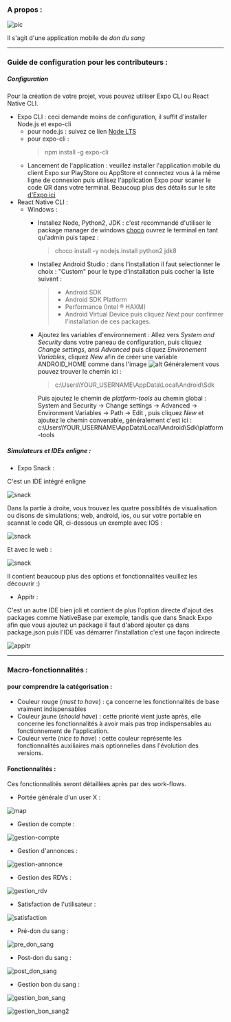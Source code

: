 ### A propos : 

![pic](assets/images/don_sang_logo.png)

Il s'agit d'une application mobile de _don du sang_ 

---- 
### Guide de configuration pour les contributeurs : 
##### Configuration
Pour la création de votre projet, vous pouvez utiliser Expo CLI ou React Native CLI.
- Expo CLI : ceci demande moins de configuration, il suffit d'installer Node.js et expo-cli 
  - pour node.js : suivez ce lien [Node LTS](https://nodejs.org/en/download/) 
  - pour expo-cli : 
    > npm install -g expo-cli
  - Lancement de l'application : veuillez installer l'application mobile du client Expo sur PlayStore ou AppStore et connectez vous à la même ligne de connexion puis utilisez l'application Expo pour scaner le code QR dans votre terminal.
  Beaucoup plus des détails sur le site [d'Expo ici](https://docs.expo.io/)
- React Native CLI : 
  - Windows :
    - Installez Node, Python2, JDK : c'est recommandé d'utiliser le package manager de windows [choco](https://chocolatey.org/)
      ouvrez le terminal en tant qu'admin puis tapez :  
      > choco install -y nodejs.install python2 jdk8
    - Installez Android Studio : dans l'installation il faut selectionner le choix : "Custom" pour le type d'installation puis cocher la liste suivant : 
      > - Android SDK
      > - Android SDK Platform
      > - Performance (Intel ® HAXM)
      > - Android Virtual Device
      puis cliquez _Next_ pour confirmer l'installation de ces packages.
    - Ajoutez les variables d'environnement : 
      Allez vers _System and Security_ dans votre paneau de configuration, puis cliquez _Change settings_, ansi _Advanced_ puis cliquez _Environement Variables_, cliquez _New_ afin de créer une variable ANDROID_HOME comme dans l'image ![alt](https://reactnative.dev/docs/assets/GettingStartedAndroidEnvironmentVariableANDROID_HOME.png)
      Généralement vous pouvez trouver le chemin ici : 
      > c:\Users\YOUR_USERNAME\AppData\Local\Android\Sdk

      Puis ajoutez le chemin de _platform-tools_ au chemin global : 
       System and Security -> Change settings -> Advanced -> Environment Variables -> Path -> Edit , puis cliquez _New_ et ajoutez le chemin convenable, généralement c'est ici : c:\Users\YOUR_USERNAME\AppData\Local\Android\Sdk\platform-tools

##### Simulateurs et IDEs enligne : 
- Expo Snack :

C'est un IDE intégré enligne 

![snack](readme_media/doc/snack1.PNG)

Dans la partie à droite, vous trouvez les quatre possiblités de visualisation ou disons de simulations; web, android, ios, ou sur votre portable en scannat le code QR, ci-dessous un exemple avec IOS :

![snack](readme_media/doc/snack3.PNG)

Et avec le web : 

![snack](readme_media/doc/snack2.PNG)

Il contient beaucoup plus des options et fonctionnalités veuillez les découvrir :) 

- Appitr : 

C'est un autre IDE bien joli et contient de plus l'option directe d'ajout des packages comme NativeBase par exemple, tandis que dans Snack Expo afin que vous ajoutez un package il faut d'abord ajouter ça dans package.json puis l'IDE vas démarrer l'installation c'est une façon indirecte

![appitr](readme_media/doc/appitr.PNG)

---

### Macro-fonctionnalités : 
#### pour comprendre la catégorisation : 
- Couleur rouge (_must to have_) : ça concerne les fonctionnalités de base vraiment indispensables
- Couleur jaune (_should have_) : cette priorité vient juste après, elle concerne les fonctionnalités à avoir mais pas trop indispensables au fonctionnement de l'application.
- Couleur verte (_nice to have_) : cette couleur représente les fonctionnalités auxiliaires mais optionnelles dans l'évolution des versions.
#### Fonctionnalités : 
Ces fonctionnalités seront détaillées après par des work-flows.

- Portée générale d'un user X : 

![map](readme_media/conception/map.PNG)

- Gestion de compte : 

![gestion-compte](readme_media/conception/gestion_compte.PNG)

- Gestion d'annonces : 

![gestion-annonce](readme_media/conception/gestion_annonces.PNG)

- Gestion des RDVs : 

![gestion_rdv](readme_media/conception/gestion_rdv.PNG)

- Satisfaction de l'utilisateur : 

![satisfaction](readme_media/conception/fidelisation_satisfaction.PNG)

- Pré-don du sang : 

![pre_don_sang](readme_media/conception/pre-don_sang.PNG)

- Post-don du sang : 

![post_don_sang](readme_media/conception/post_don_sang.PNG)

- Gestion bon du sang : 

![gestion_bon_sang](readme_media/conception/gestion_bon_sang.PNG)

![gestion_bon_sang2](readme_media/conception/gestion_bon_sang_2.PNG)

